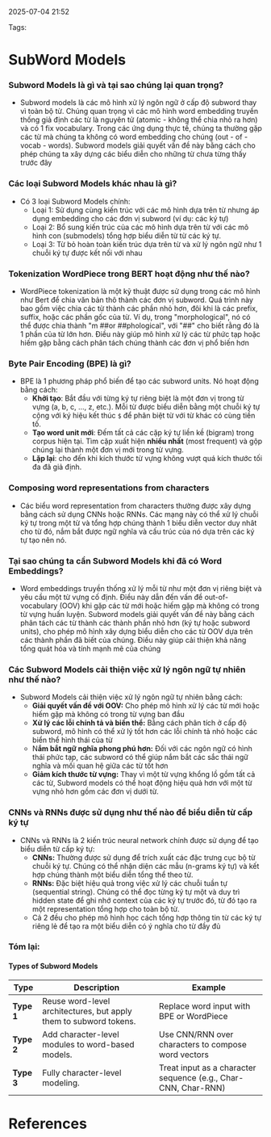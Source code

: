 2025-07-04 21:52


Tags:

# SubWord Models

### Subword Models là gì và tại sao chúng lại quan trọng?
- Subword models là các mô hình xử lý ngôn ngữ ở cấp độ subword thay vì toàn bộ từ. Chúng quan trọng vì các mô hình word embedding truyền thống giả định các từ là nguyên tử (atomic - không thể chia nhỏ ra hơn) và có 1 fix vocabulary. Trong các ứng dụng thực tế, chúng ta thường gặp các từ mà chúng ta không có word embedding cho chúng (out - of -vocab - words). Subword models giải quyết vấn đề này bằng cách cho phép chúng ta xây dựng các biểu diễn cho những từ chưa từng thấy trước đây
### Các loại Subword Models khác nhau là gì?
-  Có 3 loại Subword Models chính:
	- Loại 1: Sử dụng cùng kiến trúc với các mô hình dựa trên từ nhưng áp dụng embedding cho các đơn vị subword (ví dụ: các ký tự)
	- Loại 2: Bổ sung kiến trúc của các mô hình dựa trên từ với các mô hình con (submodels) tổng hợp biểu diễn từ từ các ký tự.
	- Loại 3: Từ bỏ hoàn toàn kiến trúc dựa trên từ và xử lý ngôn ngữ như 1 chuỗi ký tự được kết nối với nhau
### Tokenization WordPiece trong BERT hoạt động như thế nào? 
- WordPiece tokenization là một kỹ thuật được sử dụng trong các mô hình như Bert để chia văn bản thô thành các đơn vị subword. Quá trình này bao gồm việc chia các từ thành các phần nhỏ hơn, đôi khi là các prefix, suffix, hoặc các phần gốc của từ. Ví dụ, trong "morphological", nó có thể được chia thành "m ##or ##phological", với "##" cho biết rằng đó là 1 phần của từ lớn hơn. Điều này giúp mô hình xử lý các từ phức tạp hoặc hiếm gặp bằng cách phân tách chúng thành các đơn vị phổ biến hơn
### Byte Pair Encoding (BPE) là gì?
- BPE là 1 phương pháp phổ biến để tạo các subword units. Nó hoạt động bằng cách:
	- **Khởi tạo**: Bắt đầu với từng ký tự riêng biệt là một đơn vị trong từ vựng (a, b, c, ..., z, etc.). Mỗi từ được biểu diễn bằng một chuỗi ký tự cộng với ký hiệu kết thúc `$` để phân biệt từ với từ khác có cùng tiền tố.
	- **Tạo word unit mới**: Đếm tất cả các cặp ký tự liền kề (bigram) trong corpus hiện tại. Tìm cặp xuất hiện **nhiều nhất** (most frequent) và gộp chúng lại thành một đơn vị mới trong từ vựng.
	- **Lặp lại**: cho đến khi kích thước từ vựng không vượt quá kích thước tối đa đã giả định.
### Composing word representations from characters 
- Các biểu word representation from characters thường được xây dựng bằng cách sử dụng CNNs hoặc RNNs. Các mạng này có thể xử lý chuỗi ký tự trong một từ và tổng hợp chúng thành 1 biểu diễn vector duy nhât cho từ đó, nắm bắt được ngữ nghĩa và cấu trúc của nó dựa trên các ký tự tạo nên nó.
### Tại sao chúng ta cần Subword Models khi đã có Word Embeddings?
 - Word embeddings truyền thống xử lý mỗi từ như một đơn vị riêng biệt và yêu cầu một từ vựng cố định. Điều này dẫn đến vấn đề out-of-vocabulary (OOV) khi gặp các từ mới hoặc hiếm gặp mà không có trong từ vựng huấn luyện. Subword models giải quyết vấn đề này bằng cách phân tách các từ thành các thành phần nhỏ hơn (ký tự hoặc subword units), cho phép mô hình xây dựng biểu diễn cho các từ OOV dựa trên các thành phần đã biết của chúng. Điều này giúp cải thiện khả năng tổng quát hóa và tính mạnh mẽ của chúng 
### Các Subword Models cải thiện việc xử lý ngôn ngữ tự nhiên như thế nào?
 - Subword Models cải thiện việc xử lý ngôn ngữ tự nhiên bằng cách:
	 - **Giải quyết vấn đề với OOV:** Cho phép mô hình xử lý các từ mới hoặc hiếm gặp mà không có trong từ vựng ban đầu
	 - **Xử lý các lỗi chính tả và biến thể:** Bằng cách phân tích ở cấp độ subword, mô hình có thể xử lý tốt hơn các lỗi chính tả nhỏ hoặc các biển thể hình thái của từ
	 - N**ắm bắt ngữ nghĩa phong phú hơn:** Đối với các ngôn ngữ có hình thái phức tạp, các subword có thể giúp nắm bắt các sắc thái ngữ nghĩa và mối quan hệ giữa các từ tốt hơn
	 - **Giảm kích thước từ vựng:** Thay vì một từ vựng khổng lồ gồm tất cả các từ, Subword models có thể hoạt động hiệu quả hơn với một từ vựng nhỏ hơn gồm các đơn vị dưới từ.
### CNNs và RNNs được sử dụng như thế nào để biểu diễn từ cấp ký tự
- CNNs và RNNs là 2 kiến trúc neural network chính được sử dụng để tạo biểu diễn từ cấp ký tự:
	- **CNNs:** Thường được sử dụng để trích xuất các đặc trưng cục bộ từ chuỗi ký tự. Chúng có thể nhận diện các mẫu (n-grams ký tự) và kết hợp chúng thành một biểu diễn tổng thể theo từ.
	- **RNNs:** Đặc biệt hiệu quả trong việc xử lý các chuỗi tuần tự (sequential string). Chúng có thể đọc từng ký tự một và duy trì hidden state để ghi nhớ context của các ký tự trước đó, từ đó tạo ra một representation tổng hợp cho toàn bộ từ. 
	- Cả 2 đều cho phép mô hình học cách tổng hợp thông tin từ các ký tự riêng lẻ để tạo ra một biểu diễn có ý nghĩa cho từ đầy đủ
### Tóm lại: 
#### Types of Subword Models
|Type|Description|Example|
|---|---|---|
|**Type 1**|Reuse word-level architectures, but apply them to subword tokens.|Replace word input with BPE or WordPiece|
|**Type 2**|Add character-level modules to word-based models.|Use CNN/RNN over characters to compose word vectors|
|**Type 3**|Fully character-level modeling.|Treat input as a character sequence (e.g., Char-CNN, Char-RNN)|
# References
